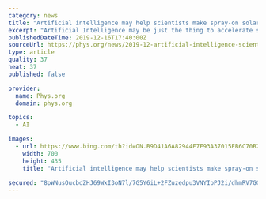 ```yaml
---
category: news
title: "Artificial intelligence may help scientists make spray-on solar cells"
excerpt: "Artificial Intelligence may be just the thing to accelerate spray-on solar cell technology, which could revolutionize how consumers use energy. A research team at the University of Central Florida used Machine Learning, aka Artificial Intelligence to optimize the materials used to make perovskite solar cells (PSC). The Organic-Inorganic halide ..."
publishedDateTime: 2019-12-16T17:40:00Z
sourceUrl: https://phys.org/news/2019-12-artificial-intelligence-scientists-spray-on-solar.html
type: article
quality: 37
heat: 37
published: false

provider:
  name: Phys.org
  domain: phys.org

topics:
  - AI

images:
  - url: https://www.bing.com/th?id=ON.B9D41A6A82944F7F93A37015EB6C70B2
    width: 700
    height: 435
    title: "Artificial intelligence may help scientists make spray-on solar cells"

secured: "8pWNusOucbdZHJ69WxI3oN7l/7G5Y6iL+2FZuzedpu3VNYIbPJ2i/dhmRV7GGLeehxBdw6CH4WDIkBxOTQVWKOtBtI1zxMnEGrAt7DKg6glMAwwn0v3fa3IDAuabJ+ClAVTzjJJxCE1tP+DAIYPjgmNB7c/Mi2tBCc5M/Af/M4Zg/I1A4143e3CuM08uBhNP8IECTWAMbtyi93TB7mKV9OAuM0xIjzVGMgdhPdLOuxCBWl1sKI9CwKYeraEli/GeDB2r448AgSSqIqLd9wyZgw==;7l2lQDeeBOGqThBgceR3qA=="
---
```


